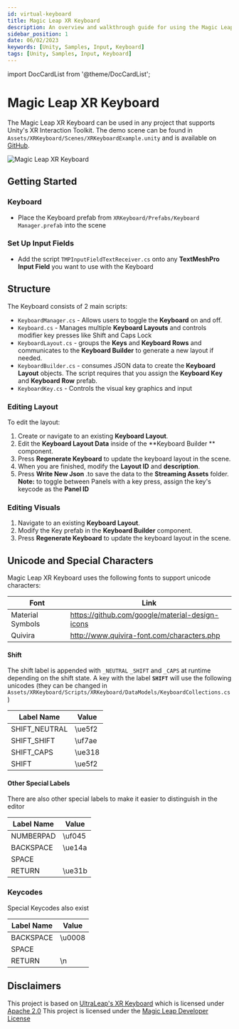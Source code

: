 ```yaml
---
id: virtual-keyboard
title: Magic Leap XR Keyboard
description: An overview and walkthrough guide for using the Magic Leap XR Keyboard.
sidebar_position: 1
date: 06/02/2023
keywords: [Unity, Samples, Input, Keyboard]
tags: [Unity, Samples, Input, Keyboard]
---
```



import DocCardList from '@theme/DocCardList';

# Magic Leap XR Keyboard

The Magic Leap XR Keyboard can be used in any project that supports Unity's XR Interaction Toolkit. The demo scene can be found in `Assets/XRKeyboard/Scenes/XRKeyboardExample.unity` and is available on [GitHub](https://github.com/magicleap/MagicLeapXRKeyboard).

![Magic Leap XR Keyboard](/img/xr-keyboard-unity-simple.jpg)


## Getting Started

### Keyboard
- Place the Keyboard prefab from `XRKeyboard/Prefabs/Keyboard Manager.prefab` into the scene

### Set Up Input Fields
- Add the script `TMPInputFieldTextReceiver.cs` onto any **TextMeshPro Input Field** you want to use with the Keyboard

## Structure
The Keyboard consists of 2 main scripts:
- `KeyboardManager.cs` -  Allows users to toggle the **Keyboard** on and off.
- `Keyboard.cs` - Manages multiple **Keyboard Layouts** and controls modifier key presses like Shift  and Caps Lock
- `KeyboardLayout.cs`  - groups the **Keys** and **Keyboard Rows** and communicates to the **Keyboard Builder** to generate a new layout if needed.
- `KeyboardBuilder.cs` - consumes JSON data to create the **Keyboard Layout** objects. The script requires that you assign the **Keyboard Key** and **Keyboard Row** prefab. 
- `KeyboardKey.cs` - Controls the visual key graphics and input

### Editing Layout 

To edit the layout:
1. Create or navigate to an existing **Keyboard Layout**.
2. Edit the **Keyboard Layout Data** inside of the **Keyboard Builder ** component. 
3. Press **Regenerate Keyboard** to update the keyboard layout in the scene.
4. When you are finished, modify the **Layout ID** and **description**.
5.  Press **Write New Json** .to save the data to the **Streaming Assets** folder. 
**Note:** to toggle between Panels with a key press, assign the key's keycode as the **Panel ID**

### Editing Visuals
1.  Navigate to an existing **Keyboard Layout**.
2. Modify the Key prefab in the **Keyboard Builder** component. 
3. Press **Regenerate Keyboard** to update the keyboard layout in the scene.

## Unicode and Special Characters
Magic Leap XR Keyboard uses the following fonts to support unicode characters:

| Font | Link |
| --- | --- |
| Material Symbols | https://github.com/google/material-design-icons |
| Quivira  | http://www.quivira-font.com/characters.php |

#### Shift
The shift label is appended with `_NEUTRAL` `_SHIFT`  and `_CAPS` at runtime depending on the shift state. A key with the label **`SHIFT`** will use the following unicodes (they can be changed in `Assets/XRKeyboard/Scripts/XRKeyboard/DataModels/KeyboardCollections.cs`)

| Label Name | Value |
| ---------- | --- |
| SHIFT_NEUTRAL | \ue5f2 |
| SHIFT_SHIFT | \uf7ae |
| SHIFT_CAPS | \ue318 |
| SHIFT | \ue5f2 |

#### Other Special Labels 
There are also other special labels to make it easier to distinguish in the editor

| Label Name | Value |
| --- | --- |
| NUMBERPAD | \uf045 |
| BACKSPACE | \ue14a |
| SPACE |  |
| RETURN | \ue31b |

### Keycodes
Special Keycodes also exist

| Label Name | Value |
| ---------- | --- |
| BACKSPACE | \u0008 |
| SPACE | |
| RETURN | \n |


## Disclaimers

This project is based on [UltraLeap's XR Keyboard](https://github.com/ultraleap/XR-Keyboard) which is licensed under [Apache 2.0](https://github.com/ultraleap/XR-Keyboard/blob/main/LICENSE.txt)
This project is licensed under the [Magic Leap Developer License](https://www.magicleap.com/software-license-agreement-ml2)
